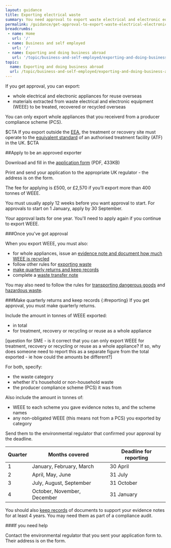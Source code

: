 ```yaml
---
layout: guidance
title: Exporting electrical waste
summary: You need approval to export waste electrical and electronic equipment (WEEE)  
permalink: /guidance/get-approval-to-export-waste-electrical-electronic-equipment.html
breadcrumbs:
 - name: Home
   url: '/'
 - name: Business and self employed
   url: '/'
 - name: Exporting and doing business abroad
   url: '/topic/business-and-self-employed/exporting-and-doing-business-abroad.html'  
topic:
  name: Exporting and doing business abroad
  url: /topic/business-and-self-employed/exporting-and-doing-business-abroad.html
---
```

If you get approval, you can export:

- whole electrical and electronic appliances for reuse overseas
- materials extracted from waste electrical and electronic equipment (WEEE) to be treated, recovered or recycled overseas

You can only export whole appliances that you receiverd from a producer compliance scheme (PCS).

$CTA
If you export outside the [EEA](/eu-eea), the treatment or recovery site must operate to the [equivalent standard](https://www.gov.uk/government/publications/receiving-exported-waste-meeting-eu-equivalent-standards) of an authorised treatment facility (ATF) in the UK.
$CTA

##Apply to be an approved exporter

Download and fill in the [application form](https://www.gov.uk/government/uploads/system/uploads/attachment_data/file/312450/LIT_7337.pdf) (PDF, 433KB)

Print and send your application to the appropriate UK regulator - the address is on the form.

The fee for applying is £500, or £2,570 if you’ll export more than 400 tonnes of WEEE.

You must usually apply 12 weeks before you want approval to start. For approvals to start on 1 January, apply by 30 September.

Your approval lasts for one year. You'll need to apply again if you continue to export WEEE.



###Once you've got approval

When you export WEEE, you must also:

- for whole appliances, issue an [evidence note and document how much WEEE is recycled](https://www.gov.uk/government/publications/weee-evidence-and-national-protocols-guidance/waste-electrical-and-electronic-equipment-weee-evidence-and-national-protocols-guidance) 
- follow other rules for [exporting waste](/guidance/get-a-licence-to-export-waste.html)
- [make quarterly returns and keep records](#reporting)
- complete a [waste transfer note](https://www.gov.uk/managing-your-waste-an-overview/waste-transfer-notes)

You may also need to follow the rules for [transporting dangerous goods](https://www.gov.uk/shipping-dangerous-goods) and [hazardous waste](https://www.gov.uk/dispose-hazardous-waste).

###Make quarterly returns and keep records 
{:#reporting}
If you get approval, you must make quarterly returns.

Include the amount in tonnes of WEEE exported:

- in total
- for treatment, recovery or recycling or reuse as a whole appliance 

[question for SME - is it correct that you can only export WEEE for treatment, recovery or recycling or reuse as a whole appliance? If so, why does someone need to report this as a separate figure from the total exported - ie how could the amounts be different?]

For both, specify:

- the waste category 
- whether it's household or non-household waste
- the producer compliance scheme (PCS) it was from

Also include the amount in tonnes of:

- WEEE to each scheme you gave evidence notes to, and the scheme names
- any non-obligated WEEE (this means not from a PCS) you exported by category

Send them to the environmental regulator that confirmed your approval by the deadline.


| Quarter | Months covered              | Deadline for reporting |
|---------|-----------------------------|---------------------|
| 1       | January, February, March    | 30 April            |
| 2       | April, May, June            | 31 July             |
| 3       | July, August, September     | 31 October          |
| 4       | October, November, December | 31 January          |

You should also [keep records](https://www.gov.uk/government/publications/weee-evidence-and-national-protocols-guidance/waste-electrical-and-electronic-equipment-weee-evidence-and-national-protocols-guidance#aatfs-and-aes-keeping-records) of documents to support your evidence notes for at least 4 years. You may need them as part of a compliance audit.

###If you need help

Contact the environmental regulator that you sent your application form to. Their address is on the form.
